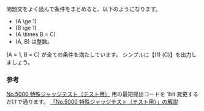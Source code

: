 問題文をよく読んで条件をまとめると、以下のようになります。
* \(A \ge 1\)
* \(B \ge 1\)
* \(A \times B = C\)
* \(A, B\) は整数。

\(A = 1, B = C\) が全ての条件を満たしています。
シンプルに【\(1\) \(C\)】を出力しましょう。

### 参考
[No.5000 特殊ジャッジテスト（テスト用）][1] 用の最短提出コードを 1bit 変更するだけで通ります。
[「No.5000 特殊ジャッジテスト（テスト用）」の解説][2]

[1]: https://yukicoder.me/problems/no/5000
[2]: http://tatt.ch/yukicoder/5000